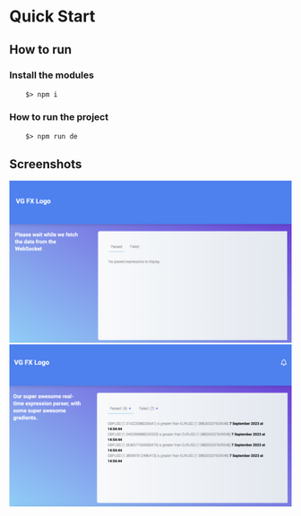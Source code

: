 # Quick Start

## How to run

### Install the modules

```
    $> npm i
```

### How to run the project

```
    $> npm run de
```

## Screenshots

![Screenshot 1](./src/assets/screenshots/Screenshot1.png)
![Screenshot 2](./src/assets/screenshots/Screenshot2.png)
